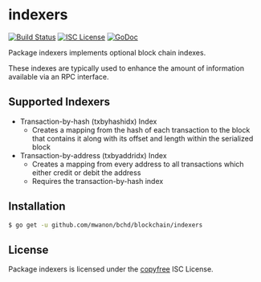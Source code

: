 indexers
========

[![Build Status](https://travis-ci.org/mwanon/bchd.png?branch=master)](https://travis-ci.org/mwanon/bchd)
[![ISC License](http://img.shields.io/badge/license-ISC-blue.svg)](http://copyfree.org)
[![GoDoc](https://godoc.org/github.com/mwanon/bchd/blockchain/indexers?status.png)](http://godoc.org/github.com/mwanon/bchd/blockchain/indexers)

Package indexers implements optional block chain indexes.

These indexes are typically used to enhance the amount of information available
via an RPC interface.

## Supported Indexers

- Transaction-by-hash (txbyhashidx) Index
  - Creates a mapping from the hash of each transaction to the block that
    contains it along with its offset and length within the serialized block
- Transaction-by-address (txbyaddridx) Index
  - Creates a mapping from every address to all transactions which either credit
    or debit the address
  - Requires the transaction-by-hash index

## Installation

```bash
$ go get -u github.com/mwanon/bchd/blockchain/indexers
```

## License

Package indexers is licensed under the [copyfree](http://copyfree.org) ISC
License.
